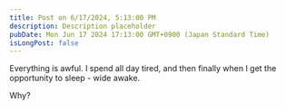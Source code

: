 ```yaml
---
title: Post on 6/17/2024, 5:13:00 PM
description: Description placeholder
pubDate: Mon Jun 17 2024 17:13:00 GMT+0900 (Japan Standard Time)
isLongPost: false
---
```

Everything is awful. I spend all day tired, and then finally when I get the opportunity to sleep - wide awake.

Why?
